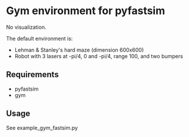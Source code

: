 # Gym environment for pyfastsim

No visualization.

The default environment is:
- Lehman & Stanley's hard maze (dimension 600x600)
- Robot with 3 lasers at -pi/4, 0 and -pi/4, range 100, and two bumpers




## Requirements
- pyfastsim
- gym

## Usage

See example_gym_fastsim.py



